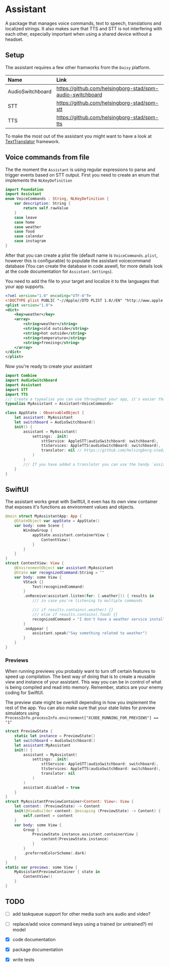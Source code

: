 # Assistant
A package that manages voice commands, text to speech, translations and localized strings. It also makes sure that TTS and STT is not interfering with each other, especially important when using a shared device without a headset.

## Setup
The assistant requires a few other framworks from the `Daisy` platform.

|Name|Link|
|:- |:-|
|AudioSwitchboard|https://github.com/helsingborg-stad/spm-audio-switchboard|
|STT|https://github.com/helsingborg-stad/spm-stt|
|TTS|https://github.com/helsingborg-stad/spm-tts|

To make the most out of the assistant you might want to have a look at [TextTranslator](https://github.com/helsingborg-stad/spm-text-translator) framework.

## Voice commands from file
The the moment the `Assistant` is using regular expressions to parse and trigger events based on STT output. First you need to create an enum that implements the `NLKeyDefinition`
```swift
import Foundation
import Assistant
enum VoiceCommands : String, NLKeyDefinition {
    var description: String {
        return self.rawValue
    }
    case leave
    case home
    case weather
    case food
    case calendar
    case instagram
}
```
After that you can create a plist file (default name is `VoiceCommands.plist`, however this is configurable) to populate the assistant voicecommand database (You can create the database in code aswell, for more details look at the code documentation for `Assistant.Settings`).

You need to add the file to your target and localize it to the languages that your app supports.

```xml
<?xml version="1.0" encoding="UTF-8"?>
<!DOCTYPE plist PUBLIC "-//Apple//DTD PLIST 1.0//EN" "http://www.apple.com/DTDs/PropertyList-1.0.dtd">
<plist version="1.0">
<dict>
    <key>weather</key>
    <array>
        <string>weather</string>
        <string>cold outside</string>
        <string>hot outside</string>
        <string>temperature</string>
        <string>freezing</string>
    </array>
</dict>
</plist>
```

Now you're ready to create your assistant

```swift
import Combine
import AudioSwitchboard
import Assistant
import STT
import TTS
/// Create a typealias you can use throughout your app, it's easier than declaring the generic over and over again.
typealias MyAssistant = Assistant<VoiceCommands>

class AppState : ObservableObject {
    let assistant: MyAssistant
    let switchboard = AudioSwitchboard()
    init() {
        assistant = MyAssistant(
            settings: .init(
                sttService: AppleSTT(audioSwitchboard: switchboard),
                ttsServices: AppleTTS(audioSwitchBoard: switchboard),
                translator: nil // https://github.com/helsingborg-stad/spm-text-translator
            )
        )
        /// If you have added a translator you can use the handy `assistant.translate()` methods
    }
}
```

## SwiftUI
The assistant works great with SwiftUI, it even has its own view container that exposes it's functions as environment values and objects.

```swift
@main struct MyAssistantApp: App {
    @StateObject var appState = AppState()
    var body: some Scene {
        WindowGroup {
            appState.assistant.containerView {
                ContentView()
            }
        }
    }
}
struct ContentView: View {
    @EnvironmentObject var assistant:MyAssistant
    @State var recognizedCommand:String = ""
    var body: some View {
        VStack {}
            Text(recognizedCommand)
        }
        .onReceive(assistant.listen(for: [.weather])) { results in
            /// in case you're listening to multiple commands

            /// if results.contains(.weather) {} 
            /// else if results.contains(.food) {}
            recognizedCommand = "I don't have a weather service installed. Pop your head outside to know more"
        }
        .onAppear {
            assistant.speak("Say something related to weather")
        }
    }
}
```

### Previews
When running previews you probably want to turn off certain features to speed up compilation.
The best way of doing that is to create a reusable view and instance of your assistant. This way you can be in control of what is being compiled and read into memory. Remember, statics are your enemy coding for SwiftUI.

The preview state might be overkill depending in how you implement the rest of the app. You can also make sure that your state listes for preview simulators using `ProcessInfo.processInfo.environment["XCODE_RUNNING_FOR_PREVIEWS"] == "1"`
```swift
struct PreviewState {
    static let instance = PreviewState()
    let switchboard = AudioSwitchboard()
    let assistant:MyAssistant
    init() {
        assistant = MyAssistant(
            settings: .init(
                sttService: AppleSTT(audioSwitchboard: switchboard),
                ttsServices: AppleTTS(audioSwitchBoard: switchboard),
                translator: nil
            )
        )
        assistant.disabled = true
    }
}
struct MyAssistantPreviewContainer<Content: View>: View {
    let content: (PreviewState) -> Content
    init(@ViewBuilder content: @escaping (PreviewState) -> Content) {
        self.content = content
    }
    var body: some View {
        Group { 
            PreviewState.instance.assistant.containerView {
                content(PreviewState.instance)
            }
        }
        .preferredColorScheme(.dark)
    }
}
static var previews: some View {
    MyAssistantPreviewContainer { state in
        ContentView()
    }
}
```

## TODO
- [ ] add taskqueue support for other media such ans audio and video?
- [ ] replace/add voice command keys using a trained (or untrained?) ml model
- [x] code documentation
- [x] package documentation
- [x] write tests

